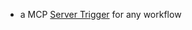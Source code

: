 - a MCP [Server Trigger](/integrations/builtin/core-nodes/n8n-nodes-langchain.mcptrigger.md) for any workflow  
